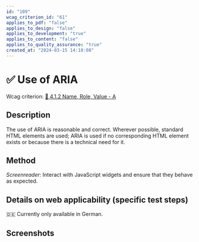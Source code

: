```yaml
---
id: "109"
wcag_criterion_id: "61"
applies_to_pdf: "false"
applies_to_design: "false"
applies_to_development: "true"
applies_to_content: "false"
applies_to_quality_assurance: "true"
created_at: "2024-03-15 14:18:08"
---
```


# ✅ Use of ARIA

Wcag criterion: [📜 4.1.2 Name, Role, Value - A](..)

## Description

The use of ARIA is reasonable and correct. Wherever possible, standard HTML elements are used; ARIA is used if no corresponding HTML element exists or because there is a technical need for it.

## Method

*Screenreader:* Interact with JavaScript widgets and ensure that they behave as expected.

## Details on web applicability (specific test steps)

🇩🇪 Currently only available in German.

## Screenshots

